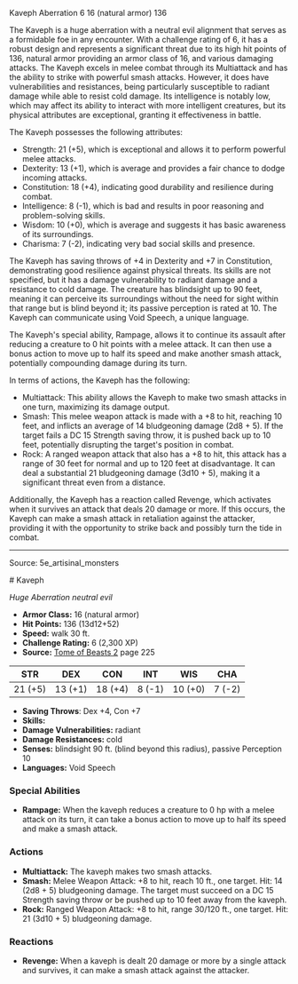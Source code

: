<MonsterName/>Kaveph</MonsterName>
<CreatureType/>Aberration</CreatureType>
<CR/>6</CR>
<AC/>16 (natural armor)</AC>
<HP/>136</HP>
<summary>The Kaveph is a huge aberration with a neutral evil alignment that serves as a formidable foe in any encounter. With a challenge rating of 6, it has a robust design and represents a significant threat due to its high hit points of 136, natural armor providing an armor class of 16, and various damaging attacks. The Kaveph excels in melee combat through its Multiattack and has the ability to strike with powerful smash attacks. However, it does have vulnerabilities and resistances, being particularly susceptible to radiant damage while able to resist cold damage. Its intelligence is notably low, which may affect its ability to interact with more intelligent creatures, but its physical attributes are exceptional, granting it effectiveness in battle.</summary>

<detail>

The Kaveph possesses the following attributes:
- Strength: 21 (+5), which is exceptional and allows it to perform powerful melee attacks.
- Dexterity: 13 (+1), which is average and provides a fair chance to dodge incoming attacks.
- Constitution: 18 (+4), indicating good durability and resilience during combat.
- Intelligence: 8 (-1), which is bad and results in poor reasoning and problem-solving skills.
- Wisdom: 10 (+0), which is average and suggests it has basic awareness of its surroundings.
- Charisma: 7 (-2), indicating very bad social skills and presence.

The Kaveph has saving throws of +4 in Dexterity and +7 in Constitution, demonstrating good resilience against physical threats. Its skills are not specified, but it has a damage vulnerability to radiant damage and a resistance to cold damage. The creature has blindsight up to 90 feet, meaning it can perceive its surroundings without the need for sight within that range but is blind beyond it; its passive perception is rated at 10. The Kaveph can communicate using Void Speech, a unique language.

The Kaveph's special ability, Rampage, allows it to continue its assault after reducing a creature to 0 hit points with a melee attack. It can then use a bonus action to move up to half its speed and make another smash attack, potentially compounding damage during its turn.

In terms of actions, the Kaveph has the following:
- Multiattack: This ability allows the Kaveph to make two smash attacks in one turn, maximizing its damage output.
- Smash: This melee weapon attack is made with a +8 to hit, reaching 10 feet, and inflicts an average of 14 bludgeoning damage (2d8 + 5). If the target fails a DC 15 Strength saving throw, it is pushed back up to 10 feet, potentially disrupting the target's position in combat.
- Rock: A ranged weapon attack that also has a +8 to hit, this attack has a range of 30 feet for normal and up to 120 feet at disadvantage. It can deal a substantial 21 bludgeoning damage (3d10 + 5), making it a significant threat even from a distance.

Additionally, the Kaveph has a reaction called Revenge, which activates when it survives an attack that deals 20 damage or more. If this occurs, the Kaveph can make a smash attack in retaliation against the attacker, providing it with the opportunity to strike back and possibly turn the tide in combat.</detail>



---

Source: 5e_artisinal_monsters

<statblock>
# Kaveph

*Huge* *Aberration* *neutral evil*

- **Armor Class:** 16 (natural armor)
- **Hit Points:** 136 (13d12+52)
- **Speed:** walk 30 ft.
- **Challenge Rating:** 6 (2,300 XP)
- **Source:** [Tome of Beasts 2](https://koboldpress.com/kpstore/product/tome-of-beasts-2-for-5th-edition) page 225

| STR | DEX | CON | INT | WIS | CHA |
| --- | --- | --- | --- | --- | --- |
| 21 (+5) | 13 (+1) | 18 (+4) | 8 (-1) | 10 (+0) | 7 (-2) |

- **Saving Throws**: Dex +4, Con +7
- **Skills:** 
- **Damage Vulnerabilities:** radiant
- **Damage Resistances:** cold
- **Senses:** blindsight 90 ft. (blind beyond this radius), passive Perception 10
- **Languages:** Void Speech

### Special Abilities

- **Rampage:** When the kaveph reduces a creature to 0 hp with a melee attack on its turn, it can take a bonus action to move up to half its speed and make a smash attack.

### Actions

- **Multiattack:** The kaveph makes two smash attacks.
- **Smash:** Melee Weapon Attack: +8 to hit, reach 10 ft., one target. Hit: 14 (2d8 + 5) bludgeoning damage. The target must succeed on a DC 15 Strength saving throw or be pushed up to 10 feet away from the kaveph.
- **Rock:** Ranged Weapon Attack: +8 to hit, range 30/120 ft., one target. Hit: 21 (3d10 + 5) bludgeoning damage.

### Reactions

- **Revenge:** When a kaveph is dealt 20 damage or more by a single attack and survives, it can make a smash attack against the attacker.


</statblock>


